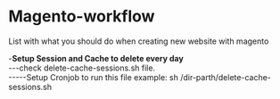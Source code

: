 # Magento-workflow
List with what you should do when creating new website with magento



-<b>Setup Session and Cache to delete every day</b> </br>
---check delete-cache-sessions.sh file.</br>
-----Setup Cronjob to run this file example: sh /dir-parth/delete-cache-sessions.sh
